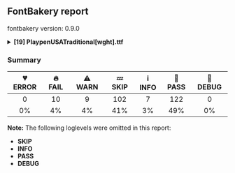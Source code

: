 ## FontBakery report

fontbakery version: 0.9.0

<details><summary><b>[19] PlaypenUSATraditional[wght].ttf</b></summary><div><details><summary>🔥 <b>FAIL:</b> Checking file is named canonically. (<a href="https://font-bakery.readthedocs.io/en/stable/fontbakery/profiles/googlefonts.html#com.google.fonts/check/canonical_filename">com.google.fonts/check/canonical_filename</a>)</summary><div>

>
>A font's filename must be composed as "<familyname>-<stylename>.ttf":
>
>- Nunito-Regular.ttf
>
>- Oswald-BoldItalic.ttf
>
>Variable fonts must list the axis tags in alphabetical order in square brackets and separated by commas:
>
>- Roboto[wdth,wght].ttf
>
>- Familyname-Italic[wght].ttf
>
* 🔥 **FAIL** Expected "Playpen[wght].ttf. Got PlaypenUSATraditional[wght].ttf. [code: bad-filename]
</div></details><details><summary>🔥 <b>FAIL:</b> Check font names are correct (<a href="https://font-bakery.readthedocs.io/en/stable/fontbakery/profiles/googlefonts.html#com.google.fonts/check/font_names">com.google.fonts/check/font_names</a>)</summary><div>

>
>Google Fonts has several rules which need to be adhered to when setting a font's name table. Please read: https://googlefonts.github.io/gf-guide/statics.html#supported-styles https://googlefonts.github.io/gf-guide/statics.html#style-linking https://googlefonts.github.io/gf-guide/statics.html#unsupported-styles https://googlefonts.github.io/gf-guide/statics.html#single-weight-families
>
* 🔥 **FAIL** Font names are incorrect:

| nameID | current | expected |
| :--- | :--- | :--- |
| Family Name | Playpen Rg 00 Short Slow | Playpen |
| Subfamily Name | Regular | Regular |
| Full Name | Playpen Rg 00 Short Slow | Playpen Regular |
| Poscript Name | Playpen-Rg00ShortSlow | Playpen-Regular |
| Typographic Family Name | Playpen | N/A |
| Typographic Subfamily Name | Rg 00 Short Slow | N/A | [code: bad-names]
</div></details><details><summary>🔥 <b>FAIL:</b> Check glyphs do not have components which are themselves components. (<a href="https://font-bakery.readthedocs.io/en/stable/fontbakery/profiles/googlefonts.html#com.google.fonts/check/glyf_nested_components">com.google.fonts/check/glyf_nested_components</a>)</summary><div>

>
>There have been bugs rendering variable fonts with nested components. Additionally, some static fonts with nested components have been reported to have rendering and printing issues.
>
>For more info, see: * https://github.com/fonttools/fontbakery/issues/2961 * https://github.com/arrowtype/recursive/issues/412
>
* 🔥 **FAIL** The following glyphs have components which themselves are component glyphs:
	* uni1EDA
	* uni1EE2
	* uni1EDC
	* uni1EDE
	* uni1EE0
	* uni1EE8
	* uni1EF0
	* uni1EEA
	* uni1EEC
	* uni1EEE
	* a.mod.fin
	* b.mod.ini
	* b.mod.med
	* b.mod.fin
	* c.mod.fin
	* d.mod.fin
	* f.mod.ini
	* f.mod.med
	* f.mod.fin
	* g.mod.ini
	* g.mod.med
	* g.mod.fin
	* h.mod.fin
	* i.mod.fin
	* j.mod.ini
	* j.mod.med
	* j.mod.fin
	* k.mod.fin
	* l.mod.fin
	* m.mod.fin
	* n.mod.fin
	* o.mod.ini
	* o.mod.med
	* o.mod.fin
	* p.mod.ini
	* p.mod.med
	* p.mod.fin
	* q.mod.ini
	* q.mod.med
	* q.mod.fin
	* r.mod.fin
	* s.mod.ini
	* u.mod.fin
	* v.mod.ini
	* v.mod.med
	* v.mod.fin
	* w.mod.ini
	* w.mod.med
	* w.mod.fin
	* x.mod.fin
	* y.mod.ini
	* y.mod.med
	* y.mod.fin
	* z.mod.fin
	* ae.mod.fin
	* oe.mod.fin
	* eth.mod.fin
	* ij.mod
	* ij.mod.ini
	* ij.mod.med
	* ij.mod.fin
	* b.jmc.fin
	* p.jmc
	* p.jmc.fin
	* q.jmc
	* q.jmc.fin
	* q.jmc_ar
	* q.jmc_ar.fin
	* s.jmc
	* germandbls.jmc.fin
	* ij.jmc.ini
	* ij.jmc.fin and thorn.jmc.fin [code: found-nested-components]
</div></details><details><summary>🔥 <b>FAIL:</b> PPEM must be an integer on hinted fonts. (<a href="https://font-bakery.readthedocs.io/en/stable/fontbakery/profiles/googlefonts.html#com.google.fonts/check/integer_ppem_if_hinted">com.google.fonts/check/integer_ppem_if_hinted</a>)</summary><div>

>
>Hinted fonts must have head table flag bit 3 set.
>
>Per https://docs.microsoft.com/en-us/typography/opentype/spec/head, bit 3 of Head::flags decides whether PPEM should be rounded. This bit should always be set for hinted fonts.
>
>Note: Bit 3 = Force ppem to integer values for all internal scaler math; May use fractional ppem sizes if this bit is clear;
>
* 🔥 **FAIL** This is a hinted font, so it must have bit 3 set on the flags of the head table, so that PPEM values will be rounded into an integer value.

This can be accomplished by using the 'gftools fix-hinting' command:

```
# create virtualenv
python3 -m venv venv
# activate virtualenv
source venv/bin/activate
# install gftools
pip install git+https://www.github.com/googlefonts/tools
```
 [code: bad-flags]
</div></details><details><summary>🔥 <b>FAIL:</b> Checking OS/2 usWinAscent & usWinDescent. (<a href="https://font-bakery.readthedocs.io/en/stable/fontbakery/profiles/universal.html#com.google.fonts/check/family/win_ascent_and_descent">com.google.fonts/check/family/win_ascent_and_descent</a>)</summary><div>

>
>A font's winAscent and winDescent values should be greater than or equal to the head table's yMax, abs(yMin) values. If they are less than these values, clipping can occur on Windows platforms (https://github.com/RedHatBrand/Overpass/issues/33).
>
>If the font includes tall/deep writing systems such as Arabic or Devanagari, the winAscent and winDescent can be greater than the yMax and absolute yMin values to accommodate vowel marks.
>
>When the 'win' Metrics are significantly greater than the UPM, the linespacing can appear too loose. To counteract this, enabling the OS/2 fsSelection bit 7 (Use_Typo_Metrics), will force Windows to use the OS/2 'typo' values instead. This means the font developer can control the linespacing with the 'typo' values, whilst avoiding clipping by setting the 'win' values to values greater than the yMax and absolute yMin.
>
* 🔥 **FAIL** OS/2.usWinAscent value should be equal or greater than 1473, but got 1458 instead [code: ascent]
* 🔥 **FAIL** OS/2.usWinDescent value should be equal or greater than 626, but got 524 instead [code: descent]
</div></details><details><summary>🔥 <b>FAIL:</b> Checking OS/2 Metrics match hhea Metrics. (<a href="https://font-bakery.readthedocs.io/en/stable/fontbakery/profiles/universal.html#com.google.fonts/check/os2_metrics_match_hhea">com.google.fonts/check/os2_metrics_match_hhea</a>)</summary><div>

>
>OS/2 and hhea vertical metric values should match. This will produce the same linespacing on Mac, GNU+Linux and Windows.
>
>- Mac OS X uses the hhea values. - Windows uses OS/2 or Win, depending on the OS or fsSelection bit value.
>
>When OS/2 and hhea vertical metrics match, the same linespacing results on macOS, GNU+Linux and Windows. Note that fixing this issue in a previously released font may cause reflow in user documents and unhappy users.
>
* 🔥 **FAIL** OS/2 sTypoAscender (1428) and hhea ascent (1275) must be equal. [code: ascender]
</div></details><details><summary>🔥 <b>FAIL:</b> Checking post.italicAngle value. (derived from com.google.fonts/check/italic_angle) (<a href="https://font-bakery.readthedocs.io/en/stable/fontbakery/profiles/post.html#com.google.fonts/check/italic_angle">com.google.fonts/check/italic_angle</a>)</summary><div>

>
>The 'post' table italicAngle property should be a reasonable amount, likely not more than 30°. Note that in the OpenType specification, the value is negative for a rightward lean.
>
>https://docs.microsoft.com/en-us/typography/opentype/spec/post
>
* 🔥 **FAIL** The value of post.italicAngle is positive, which is likely a mistake and should become negative for right-leaning Italics.
post.italicAngle: 18.0
angle calculated from outlines: -18.3) [code: positive]
* 🔥 **FAIL** Font is not italic, so post.italicAngle should be equal to zero. [code: non-zero-upright]
</div></details><details><summary>🔥 <b>FAIL:</b> Check hhea.caretSlopeRise and hhea.caretSlopeRun (<a href="https://font-bakery.readthedocs.io/en/stable/fontbakery/profiles/hhea.html#com.google.fonts/check/caret_slope">com.google.fonts/check/caret_slope</a>)</summary><div>

>
>Checks whether hhea.caretSlopeRise and hhea.caretSlopeRun match with post.italicAngle.
>
>For Upright fonts, you can set hhea.caretSlopeRise to 1 and hhea.caretSlopeRun to 0.
>
>For Italic fonts, you can set hhea.caretSlopeRise to head.unitsPerEm and calculate hhea.caretSlopeRun like this: round(math.tan( math.radians(-1 * font["post"].italicAngle)) * font["head"].unitsPerEm)
>
>This check allows for a 0.1° rounding difference between the Italic angle as calculated by the caret slope and post.italicAngle
>
* 🔥 **FAIL** hhea.caretSlopeRise and hhea.caretSlopeRun do not match with post.italicAngle.
Got: caretSlopeRise 1000 and caretSlopeRun 325
Expected: caretSlopeRise 1000 and caretSlopeRun -325 [code: caretslope-mismatch]
</div></details><details><summary>🔥 <b>FAIL:</b> The variable font 'wght' (Weight) axis coordinate must be 700 on the 'Bold' instance. (<a href="https://font-bakery.readthedocs.io/en/stable/fontbakery/profiles/fvar.html#com.google.fonts/check/varfont/bold_wght_coord">com.google.fonts/check/varfont/bold_wght_coord</a>)</summary><div>

>
>The Open-Type spec's registered design-variation tag 'wght' available at https://docs.microsoft.com/en-gb/typography/opentype/spec/dvaraxistag_wght does not specify a required value for the 'Bold' instance of a variable font.
>
>But Dave Crossland suggested that we should enforce a required value of 700 in this case (NOTE: a distinction is made between "no bold instance present" vs "bold instance is present but its wght coordinate is not == 700").
>
* 🔥 **FAIL** "Bold" instance not present. [code: no-bold-instance]
</div></details><details><summary>🔥 <b>FAIL:</b> Validates that when an instance record is included for the default instance, its subfamilyNameID value is set to a name ID whose string is equal to the string of either name ID 2 or 17, and its postScriptNameID value is set to a name ID whose string is equal to the string of name ID 6. (<a href="https://font-bakery.readthedocs.io/en/stable/fontbakery/profiles/fvar.html#com.adobe.fonts/check/varfont/valid_default_instance_nameids">com.adobe.fonts/check/varfont/valid_default_instance_nameids</a>)</summary><div>

>
>According to the 'fvar' documentation in OpenType spec v1.9.1 https://docs.microsoft.com/en-us/typography/opentype/spec/fvar
>
>The default instance of a font is that instance for which the coordinate value of each axis is the defaultValue specified in the corresponding variation axis record. An instance record is not required for the default instance, though an instance record can be provided. When enumerating named instances, the default instance should be enumerated even if there is no corresponding instance record. If an instance record is included for the default instance (that is, an instance record has coordinates set to default values), then the nameID value should be set to either 2 or 17 or to a name ID with the same value as name ID 2 or 17. Also, if a postScriptNameID is included in instance records, and the postScriptNameID value should be set to 6 or to a name ID with the same value as name ID 6.
>
* 🔥 **FAIL** 'Regular' instance has the same coordinates as the default instance; its subfamily name should be 'Rg 00 Short Slow' [code: invalid-default-instance-subfamily-name]
* 🔥 **FAIL** 'Regular' instance has the same coordinates as the default instance; its postscript name should be 'Playpen-Rg00ShortSlow', instead of 'PlaypenUSATraditional-Regular'. [code: invalid-default-instance-postscript-name]
</div></details><details><summary>⚠ <b>WARN:</b> Combined length of family and style must not exceed 27 characters. (<a href="https://font-bakery.readthedocs.io/en/stable/fontbakery/profiles/googlefonts.html#com.google.fonts/check/name/family_and_style_max_length">com.google.fonts/check/name/family_and_style_max_length</a>)</summary><div>

>
>According to a GlyphsApp tutorial [1], in order to make sure all versions of Windows recognize it as a valid font file, we must make sure that the concatenated length of the familyname (NameID.FONT_FAMILY_NAME) and style (NameID.FONT_SUBFAMILY_NAME) strings in the name table do not exceed 20 characters.
>
>After discussing the problem in more detail at FontBakery issue #2179 [2] we decided that allowing up to 27 chars would still be on the safe side, though.
>
>[1] https://glyphsapp.com/tutorials/multiple-masters-part-3-setting-up-instances [2] https://github.com/fonttools/fontbakery/issues/2179
>
* ⚠ **WARN** The combined length of family and style exceeds 27 chars in the following 'WINDOWS' entries:
 FONT_FAMILY_NAME = 'Playpen Rg 00 Short Slow' / SUBFAMILY_NAME = 'Regular'

Please take a look at the conversation at https://github.com/fonttools/fontbakery/issues/2179 in order to understand the reasoning behind these name table records max-length criteria. [code: too-long]
</div></details><details><summary>⚠ <b>WARN:</b> Check font follows the Google Fonts vertical metric schema (<a href="https://font-bakery.readthedocs.io/en/stable/fontbakery/profiles/googlefonts.html#com.google.fonts/check/vertical_metrics">com.google.fonts/check/vertical_metrics</a>)</summary><div>

>
>This check generally enforces Google Fonts’ vertical metrics specifications. In particular: * lineGap must be 0 * Sum of hhea ascender + abs(descender) + linegap must be between 120% and 200% of UPM * Warning if sum is over 150% of UPM
>
>The threshold levels 150% (WARN) and 200% (FAIL) are somewhat arbitrarily chosen and may hint at a glaring mistake in the metrics calculations or UPM settings.
>
>Our documentation includes further information: https://github.com/googlefonts/gf-docs/tree/main/VerticalMetrics
>
* ⚠ **WARN** We recommend the absolute sum of the hhea metrics should be between 1.2-1.5x of the font's upm. This font has 1.65x (1650) [code: bad-hhea-range]
</div></details><details><summary>⚠ <b>WARN:</b> Ensure variable fonts include an avar table. (<a href="https://font-bakery.readthedocs.io/en/stable/fontbakery/profiles/googlefonts.html#com.google.fonts/check/mandatory_avar_table">com.google.fonts/check/mandatory_avar_table</a>)</summary><div>

>
>Most variable fonts should include an avar table to correctly define axes progression rates.
>
>For example, a weight axis from 0% to 100% doesn't map directly to 100 to 1000, because a 10% progression from 0% may be too much to define the 200, while 90% may be too little to define the 900.
>
>If the progression rates of axes is linear, this check can be ignored. Fontmake will also skip adding an avar table if the progression rates are linear. However, we still recommend designers visually proof each instance is at the expected weight, width etc.
>
* ⚠ **WARN** This variable font does not have an avar table. [code: missing-avar]
</div></details><details><summary>⚠ <b>WARN:</b> Ensure fonts have ScriptLangTags declared on the 'meta' table. (<a href="https://font-bakery.readthedocs.io/en/stable/fontbakery/profiles/googlefonts.html#com.google.fonts/check/meta/script_lang_tags">com.google.fonts/check/meta/script_lang_tags</a>)</summary><div>

>
>The OpenType 'meta' table originated at Apple. Microsoft added it to OT with just two DataMap records:
>
>- dlng: comma-separated ScriptLangTags that indicate which scripts, or languages and scripts, with possible variants, the font is designed for.
>
>- slng: comma-separated ScriptLangTags that indicate which scripts, or languages and scripts, with possible variants, the font supports.
>
>The slng structure is intended to describe which languages and scripts the font overall supports. For example, a Traditional Chinese font that also contains Latin characters, can indicate Hant,Latn, showing that it supports Hant, the Traditional Chinese variant of the Hani script, and it also supports the Latn script.
>
>The dlng structure is far more interesting. A font may contain various glyphs, but only a particular subset of the glyphs may be truly "leading" in the design, while other glyphs may have been included for technical reasons. Such a Traditional Chinese font could only list Hant there, showing that it’s designed for Traditional Chinese, but the font would omit Latn, because the developers don’t think the font is really recommended for purely Latin-script use.
>
>The tags used in the structures can comprise just script, or also language and script. For example, if a font has Bulgarian Cyrillic alternates in the locl feature for the cyrl BGR OT languagesystem, it could also indicate in dlng explicitly that it supports bul-Cyrl. (Note that the scripts and languages in meta use the ISO language and script codes, not the OpenType ones).
>
>This check ensures that the font has the meta table containing the slng and dlng structures.
>
>All families in the Google Fonts collection should contain the 'meta' table. Windows 10 already uses it when deciding on which fonts to fall back to. The Google Fonts API and also other environments could use the data for smarter filtering. Most importantly, those entries should be added to the Noto fonts.
>
>In the font making process, some environments store this data in external files already. But the meta table provides a convenient way to store this inside the font file, so some tools may add the data, and unrelated tools may read this data. This makes the solution much more portable and universal.
>
* ⚠ **WARN** This font file does not have a 'meta' table. [code: lacks-meta-table]
</div></details><details><summary>⚠ <b>WARN:</b> Check if uppercase glyphs are vertically centered. (<a href="https://font-bakery.readthedocs.io/en/stable/fontbakery/profiles/universal.html#com.google.fonts/check/caps_vertically_centered">com.google.fonts/check/caps_vertically_centered</a>)</summary><div>

>
>This check suggests one possible approach to designing vertical metrics, but can be ingnored if you follow a different approach. In order to center text in buttons, lists, and grid systems with minimal additional CSS work, the uppercase glyphs should be vertically centered in the em box. This check mainly applies to Latin, Greek, Cyrillic, and other similar scripts. For non-latin scripts like Arabic, this check might not be applicable. There is a detailed description of this subject at: https://x.com/romanshamin_en/status/1562801657691672576
>
* ⚠ **WARN** Uppercase glyphs are not vertically centered in the em box. [code: vertical-metrics-not-centered]
</div></details><details><summary>⚠ <b>WARN:</b> Check font contains no unreachable glyphs (<a href="https://font-bakery.readthedocs.io/en/stable/fontbakery/profiles/universal.html#com.google.fonts/check/unreachable_glyphs">com.google.fonts/check/unreachable_glyphs</a>)</summary><div>

>
>Glyphs are either accessible directly through Unicode codepoints or through substitution rules.
>
>In Color Fonts, glyphs are also referenced by the COLR table.
>
>Any glyphs not accessible by either of these means are redundant and serve only to increase the font's file size.
>
* ⚠ **WARN** The following glyphs could not be reached by codepoint or substitution rules:

	- A.dec_locl

	- AE.cur.locl

	- F.cur_locl

	- G.cur_locl

	- G_locl

	- G_locl.au

	- IJacute

	- I_locl

	- M_locl

	- M_locl.au

	- OE.cur.locl

	- Q.cur_locl

	- Q.dec_pt

	- Q_locl

	- Q_locl.ini

	- T.cur_locl

	- U_locl.au

	- X.dec_locl

	- Y_locl

	- Z.dec_locl

	- _circle

	- b.jmc_dk

	- caroncomb_locl

	- cnct.ful_t.lop_de_e

	- cnct.mlp_b_s.mod

	- cnct.mod_e_z.ful

	- f.alt1.mrr

	- f.ful_pe

	- f.ful_pl

	- four.alt1

	- i.loclTRK

	- ijacute

	- k.lop_pe

	- l.alt1.lop

	- nine.alt1

	- one.alt1

	- seven.alt1

	- t.lop_de

	- uni0312.case

	- x.cnt_de

	- y_de
 [code: unreachable-glyphs]
</div></details><details><summary>⚠ <b>WARN:</b> Detect any interpolation issues in the font. (<a href="https://font-bakery.readthedocs.io/en/stable/fontbakery/profiles/universal.html#com.google.fonts/check/interpolation_issues">com.google.fonts/check/interpolation_issues</a>)</summary><div>

>
>When creating a variable font, the designer must make sure that corresponding paths have the same start points across masters, as well as that corresponding component shapes are placed in the same order within a glyph across masters. If this is not done, the glyph will not interpolate correctly.
>
>Here we check for the presence of potential interpolation errors using the fontTools.varLib.interpolatable module.
>
* ⚠ **WARN** Interpolation issues were found in the font: 	- Contour 0 start point differs in glyph 'x.cnt_de.ini' between location <fontTools.ttLib.ttGlyphSet._TTGlyphSetGlyf object at 0x10b402350> and location <fontTools.ttLib.ttGlyphSet._TTGlyphSetGlyf object at 0x10b4037f0>

	- Contour 1 start point differs in glyph 'x.cnt_de.ini' between location <fontTools.ttLib.ttGlyphSet._TTGlyphSetGlyf object at 0x10b402350> and location <fontTools.ttLib.ttGlyphSet._TTGlyphSetGlyf object at 0x10b4037f0>

	- Contour 0 start point differs in glyph 'x.cnt_de.med' between location <fontTools.ttLib.ttGlyphSet._TTGlyphSetGlyf object at 0x10b402350> and location <fontTools.ttLib.ttGlyphSet._TTGlyphSetGlyf object at 0x10b4037f0>

	- Contour 1 start point differs in glyph 'x.cnt_de.med' between location <fontTools.ttLib.ttGlyphSet._TTGlyphSetGlyf object at 0x10b402350> and location <fontTools.ttLib.ttGlyphSet._TTGlyphSetGlyf object at 0x10b4037f0>

	- Contour 0 start point differs in glyph 'x.cnt_de.fin' between location <fontTools.ttLib.ttGlyphSet._TTGlyphSetGlyf object at 0x10b402350> and location <fontTools.ttLib.ttGlyphSet._TTGlyphSetGlyf object at 0x10b4037f0>

	- Contour 1 start point differs in glyph 'x.cnt_de.fin' between location <fontTools.ttLib.ttGlyphSet._TTGlyphSetGlyf object at 0x10b402350> and location <fontTools.ttLib.ttGlyphSet._TTGlyphSetGlyf object at 0x10b4037f0> [code: interpolation-issues]
</div></details><details><summary>⚠ <b>WARN:</b> Check if OS/2 xAvgCharWidth is correct. (<a href="https://font-bakery.readthedocs.io/en/stable/fontbakery/profiles/os2.html#com.google.fonts/check/xavgcharwidth">com.google.fonts/check/xavgcharwidth</a>)</summary><div>


* ⚠ **WARN** OS/2 xAvgCharWidth is 647 but it should be 674 which corresponds to the average of the widths of all glyphs in the font. [code: xAvgCharWidth-wrong]
</div></details><details><summary>⚠ <b>WARN:</b> Check glyphs in mark glyph class are non-spacing. (<a href="https://font-bakery.readthedocs.io/en/stable/fontbakery/profiles/gdef.html#com.google.fonts/check/gdef_spacing_marks">com.google.fonts/check/gdef_spacing_marks</a>)</summary><div>

>
>Glyphs in the GDEF mark glyph class should be non-spacing.
>
>Spacing glyphs in the GDEF mark glyph class may have incorrect anchor positioning that was only intended for building composite glyphs during design.
>
* ⚠ **WARN** The following spacing glyphs may be in the GDEF mark glyph class by mistake:
	 tildeshortcomb (unencoded) [code: spacing-mark-glyphs]
</div></details><br></div></details>

### Summary

| 💔 ERROR | 🔥 FAIL | ⚠ WARN | 💤 SKIP | ℹ INFO | 🍞 PASS | 🔎 DEBUG |
|:-----:|:----:|:----:|:----:|:----:|:----:|:----:|
| 0 | 10 | 9 | 102 | 7 | 122 | 0 |
| 0% | 4% | 4% | 41% | 3% | 49% | 0% |

**Note:** The following loglevels were omitted in this report:
* **SKIP**
* **INFO**
* **PASS**
* **DEBUG**
